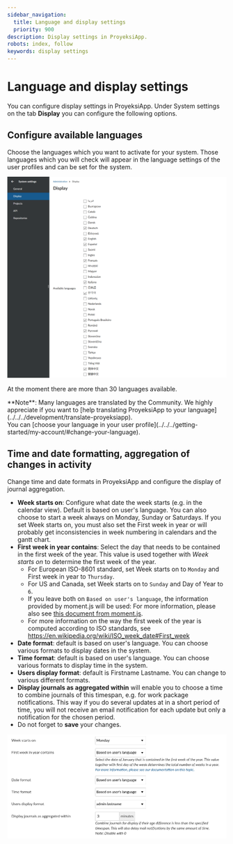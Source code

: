 ```yaml
---
sidebar_navigation:
  title: Language and display settings
  priority: 900
description: Display settings in ProyeksiApp.
robots: index, follow
keywords: display settings
---
```

# Language and display settings

You can configure display settings in ProyeksiApp. Under System settings on the tab **Display** you can configure the following options.

## Configure available languages

Choose the languages which you want to activate for your system. Those languages which you will check will appear in the language settings of the user profiles and can be set for the system.

![language-settings](image-20210422093156527.png)

At the moment there are more than 30 languages available.
<div>
**Note**: Many languages are translated by the Community. We highly appreciate if you want to [help translating ProyeksiApp to your language](../../../development/translate-proyeksiapp).
</div>
You can [choose your language in your user profile](../../../getting-started/my-account/#change-your-language).

## Time and date formatting, aggregation of changes in activity

Change time and date formats in ProyeksiApp and configure the display of journal aggregation.

- **Week starts on**: Configure what date the week starts (e.g. in the calendar view). Default is based on user's language. You can also choose to start a week always on Monday, Sunday or Saturdays.
  If you set Week starts on, you must also set the First week in year or will probably get inconsistencies in week numbering in calendars and the gantt chart.
- **First week in year contains**: Select the day that needs to be contained in the first week of the year. This value is used together with _Week starts on_ to determine the first week of the year. 
  - For European ISO-8601 standard, set Week starts on to `Monday` and First week in year to `Thursday`.
  - For US and Canada, set Week starts on to `Sunday` and Day of Year to `6`.
  - If you leave both on `Based on user's language`, the information provided by moment.js will be used: For more information, please also see [this document from moment.js](https://momentjscom.readthedocs.io/en/latest/moment/07-customization/16-dow-doy/).
  - For more information on the way the first week of the year is computed according to ISO standards, see https://en.wikipedia.org/wiki/ISO_week_date#First_week
- **Date format**: default is based on user's language. You can choose various formats to display dates in the system.
- **Time format**: default is based on user's language. You can choose various formats to display time in the system.
- **Users display format**: default is Firstname Lastname. You can change to various different formats.
- **Display journals as aggregated within** will enable you to choose a time to combine journals of this timespan, e.g. for work package notifications. This way if you do several updates at in a short period of time, you will not receive an email notification for each update but only a notification for the chosen period.
- Do not forget to **save** your changes.

![Sys-admin-display-settings](time-and-date-settings.png)
